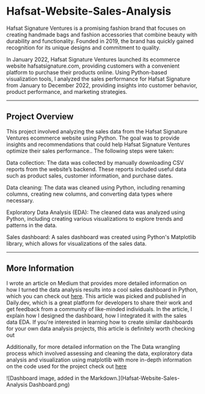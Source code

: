 # Hafsat-Website-Sales-Analysis
Hafsat Signature Ventures is a promising fashion brand that focuses on creating handmade bags and fashion accessories that combine beauty with durability and functionality. Founded in 2019, the brand has quickly gained recognition for its unique designs and commitment to quality.

In January 2022, Hafsat Signature Ventures launched its ecommerce website hafsatsignature.com, providing customers with a convenient platform to purchase their products online. Using Python-based visualization tools, I analyzed the sales performance for Hafsat Signature from January to December 2022, providing insights into customer behavior, product performance, and marketing strategies.

***

## Project Overview
This project involved analyzing the sales data from the Hafsat Signature Ventures ecommerce website using Python. The goal was to provide insights and recommendations that could help Hafsat Signature Ventures optimize their sales performance.. The following steps were taken:

Data collection: The data was collected by manually downloading CSV reports from the website’s backend. These reports included useful data such as product sales, customer information, and purchase dates.

Data cleaning: The data was cleaned using Python, including renaming columns, creating new columns, and converting data types where necessary.

Exploratory Data Analysis (EDA): The cleaned data was analyzed using Python, including creating various visualizations to explore trends and patterns in the data.

Sales dashboard: A sales dashboard was created using Python's Matplotlib library, which allows for visualizations of the sales data.

***

## More Information
I wrote an article on Medium that provides more detailed information on how I turned the data analysis results into a cool sales dashboard in Python, which you can check out [here](https://app.daily.dev/posts/eku7U2Pm0). This article was picked and published in Daily.dev, which is a great platform for developers to share their work and get feedback from a community of like-minded individuals. In the article, I explain how I designed the dashboard, how I integrated it with the sales data EDA. If you're interested in learning how to create similar dashboards for your own data analysis projects, this article is definitely worth checking out

Additionally, for more detailed information on the The Data wrangling process which involved assessing and cleaning the data, exploratory data analysis and visualization using matplotlib with more in-depth information on the code used for the project check out [here](https://github.com/azeezat123/Hafsat-Website-Sales-Analysis/blob/94a3d8b47f5e4804f52af07b7edf21dd5451af1f/Hafsat-Website-Sales-Analysis%20(1).ipynb)

![Dashboard image, added in the Markdown.](Hafsat-Website-Sales-Analysis Dashboard.png)
 
 

